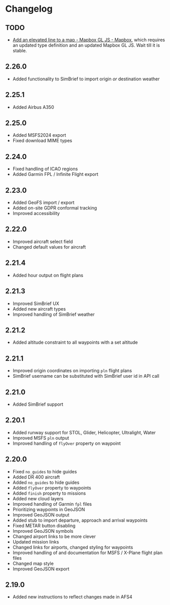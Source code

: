 # Changelog

## TODO

- [Add an elevated line to a map - Mapbox GL JS - Mapbox](https://docs.mapbox.com/mapbox-gl-js/example/elevated-line/), which requires an updated type definition and an updated Mapbox GL JS. Wait till it is stable.

## 2.26.0

- Added functionality to SimBrief to import origin _or_ destination weather

## 2.25.1

- Added Airbus A350

## 2.25.0

- Added MSFS2024 export
- Fixed download MIME types

## 2.24.0

- Fixed handling of ICAO regions
- Added Garmin FPL / Infinite Flight export

## 2.23.0

- Added GeoFS import / export
- Added on-site GDPR conformal tracking
- Improved accessibility

## 2.22.0

- Improved aircraft select field
- Changed default values for aircraft

## 2.21.4

- Added hour output on flight plans

## 2.21.3

- Improved SimBrief UX
- Added new aircraft types
- Improved handling of SimBrief weather

## 2.21.2

- Added altitude constraint to all waypoints with a set altitude

## 2.21.1

- Improved origin coordinates on importing `pln` flight plans
- SimBrief username can be substituted with SimBrief user id in API call

## 2.21.0

- Added SimBrief support

## 2.20.1

- Added runway support for STOL, Glider, Helicopter, Ultralight, Water
- Improved MSFS `pln` output
- Improved handling of `flyOver` property on waypoint

## 2.20.0

- Fixed `no_guides` to hide guides
- Added DR 400 aircraft
- Added `no_guides` to hide guides
- Added `flyOver` property to waypoints
- Added `finish` property to missions
- Added new cloud layers
- Improved handling of Garmin `fpl` files
- Prioritizing waypoints in GeoJSON
- Improved GeoJSON output
- Added stub to import departure, approach and arrival waypoints
- Fixed METAR button disabling
- Improved GeoJSON symbols
- Changed airport links to be more clever
- Updated mission links
- Changed links for airports, changed styling for waypoints
- Improved handling of and documentation for MSFS / X-Plane flight plan files
- Changed map style
- Improved GeoJSON export

## 2.19.0

- Added new instructions to reflect changes made in AFS4

